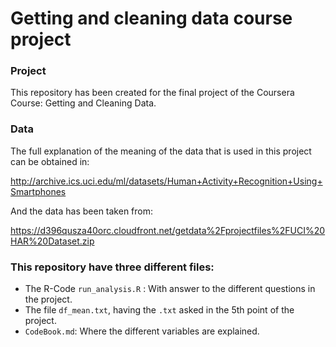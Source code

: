 # Getting and cleaning data course project
### Project
This repository has been created for the final project of the Coursera Course: Getting and Cleaning Data.
### Data
The full explanation of the meaning of the data that is used in this project can be obtained in:

http://archive.ics.uci.edu/ml/datasets/Human+Activity+Recognition+Using+Smartphones

And the data has been taken from:

https://d396qusza40orc.cloudfront.net/getdata%2Fprojectfiles%2FUCI%20HAR%20Dataset.zip

### This repository have three different files:
* The R-Code `run_analysis.R` : With answer to the different questions in the project.
*  The file `df_mean.txt`, having the `.txt` asked in the 5th point of the project.
*  `CodeBook.md`: Where the different variables are explained.
